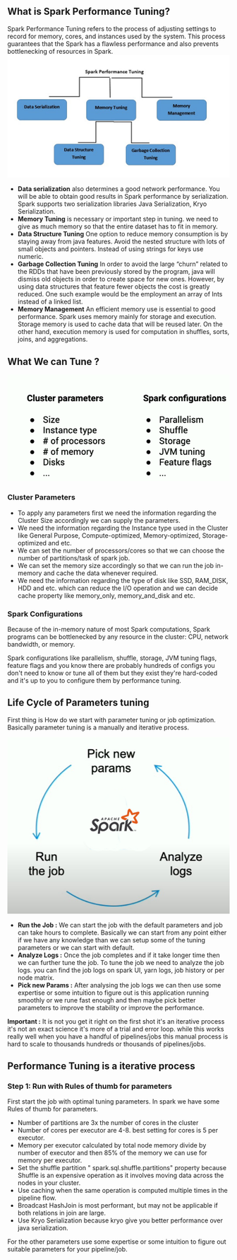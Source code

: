 ## What is Spark Performance Tuning?

Spark Performance Tuning refers to the process of adjusting settings to record for memory, cores, and instances used by the system. This process guarantees that the Spark has a flawless performance and also prevents bottlenecking of resources in Spark.
![Spark](https://github.com/gurditsingh/blog/blob/gh-pages/_screenshots/spark-tuning.jpg?raw=true)

 - **Data serialization** also determines a good network performance. You will be able to obtain good results in Spark performance by serialization. Spark supports two serialization libraries Java Serialization, Kryo Serialization.
 - **Memory Tuning** is necessary or important step in tuning. we need to give as much memory so that the entire dataset has to fit in memory.
 -  **Data Structure Tuning** One option to reduce memory consumption is by staying away from java features. Avoid the nested structure with lots of small objects and pointers. Instead of using strings for keys use numeric.
 -  **Garbage Collection Tuning** In order to avoid the large “churn” related to the RDDs that have been previously stored by the program, java will dismiss old objects in order to create space for new ones. However, by using data structures that feature fewer objects the cost is greatly reduced. One such example would be the employment an array of Ints instead of a linked list.
 -  **Memory Management** An efficient memory use is essential to good performance. Spark uses memory mainly for storage and execution. Storage memory is used to cache data that will be reused later. On the other hand, execution memory is used for computation in shuffles, sorts, joins, and aggregations.

## What We can Tune ?

![Spark](https://github.com/gurditsingh/blog/blob/gh-pages/_screenshots/spark-tuning2.png?raw=true)

### Cluster Parameters

 - To apply any parameters first we need the information regarding the Cluster Size accordingly we can supply the parameters.
 - We need the information regarding the Instance type used in the Cluster like General Purpose, Compute-optimized, Memory-optimized, Storage-optimized and etc.
 - We can set the number of processors/cores so that we can choose the number of partitions/task of spark job.
 - We can set the memory size accordingly so that we can run the job in-memory and cache the data whenever required.
 - We need the information regarding the type of disk like SSD, RAM_DISK, HDD and etc. which can reduce the I/O operation and we can decide cache property like memory_only, memory_and_disk and etc.  

### Spark Configurations
Because of the in-memory nature of most Spark computations, Spark programs can be bottlenecked by any resource in the cluster: CPU, network bandwidth, or memory. 

Spark configurations like parallelism, shuffle, storage, JVM tuning flags, feature flags and you know there are probably hundreds of configs you don't need to know or tune all of them but they exist they're hard-coded and it's up to you to configure them by performance tuning.

## Life Cycle of Parameters tuning

First thing is How do we start with parameter tuning or job optimization. Basically parameter tuning is a manually and iterative process.

![Spark](https://github.com/gurditsingh/blog/blob/gh-pages/_screenshots/spark-tuning-lifecycle.jpg?raw=true)

 - **Run the Job :** We can start the job with the default parameters and job can take hours to complete. Basically we can start from any point either if we have any knowledge than we can setup some of the tuning parameters or we can start with default.
 - **Analyze Logs :** Once the job completes and if it take longer time then we can further tune the job. To tune the job we need to analyze the job logs. you can find the job logs on spark UI, yarn logs, job history or per node matrix.
 - **Pick new Params :** After analysing the job logs we can then use some expertise or some intuition to figure out is this application running smoothly or we rune  fast enough and then maybe pick better parameters to improve the stability or improve the performance.

**Important :**  It is not you get it right on the first shot it's an iterative process it's not an exact science it's more of a trial and error loop. while this works really well when you have a handful of pipelines/jobs this manual process is hard to scale to thousands hundreds or thousands of pipelines/jobs.


## Performance Tuning is a iterative process

### Step 1: Run with Rules of thumb for parameters
First start the job with optimal tuning parameters. In spark we have some Rules of thumb for parameters.

 - Number of partitions are 3x the number of cores in the cluster
 - Number of cores per executor are 4-8. best setting for cores is 5 per executor.
 - Memory per executor calculated by total node memory divide by number of executor and then 85% of the memory we can use for memory per executor.
 - Set the shuffle partition " spark.sql.shuffle.partitions" property because Shuffle is an expensive operation as it involves moving data across the nodes in your cluster.
 - Use caching when the same operation is computed multiple times in the pipeline flow.
 - Broadcast  HashJoin  is most performant, but may not be applicable if both relations in join are large.
 - Use Kryo Serialization because kryo give you better performance over java serialization.
 
 For the other parameters use some expertise or some intuition to figure out suitable parameters for your pipeline/job.



<!--stackedit_data:
eyJoaXN0b3J5IjpbLTgwNzE0ODk5MSwtMTMwNjYzNTI1OCwtNT
E3MDcwNjI1LC0xODUyNjU0MTA5LC0xNzgxNTIzMDUyLDgxOTQx
NjU0NiwtMTIxMzc3OTMwNCwtMTE3Nzg5ODIwMCwtMTU5Mjc3Nj
gzOSwtMTMzNDI3MzU1MCwtNjAxMjMyODA0LC05NjAyNzIwMTYs
NTUyOTI1MDEzLDE3MzE0OTE4MjUsLTEwOTEyNDM5MjIsMTYxOT
EyNzE5OCwxOTg4MzkzMzI4LDE4Nzc3Njk0NTUsMjAxNDA1Nzc4
NSwtMTA1NTgxNDgwN119
-->